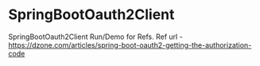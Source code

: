 # SpringBootOauth2Client
 SpringBootOauth2Client Run/Demo for Refs.
 Ref url - https://dzone.com/articles/spring-boot-oauth2-getting-the-authorization-code
